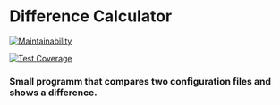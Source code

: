 # Difference Calculator

[![Maintainability](https://api.codeclimate.com/v1/badges/a99a88d28ad37a79dbf6/maintainability)](https://codeclimate.com/github/Stonek79/frontend-project-lvl2)

[![Test Coverage](https://api.codeclimate.com/v1/badges/a99a88d28ad37a79dbf6/test_coverage)](https://codeclimate.com/github/Stonek79/frontend-project-lvl2)


### Small programm that compares two configuration files and shows a difference.
